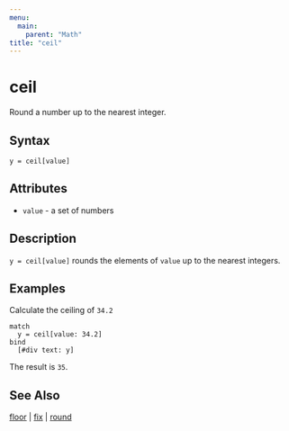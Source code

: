 ```yaml
---
menu:
  main:
    parent: "Math"
title: "ceil"
---
```


# ceil

Round a number up to the nearest integer.

## Syntax

```eve
y = ceil[value]
```

## Attributes

- `value` - a set of numbers

## Description

`y = ceil[value]` rounds the elements of `value` up to the nearest integers. 

## Examples

Calculate the ceiling of `34.2`

```eve
match
  y = ceil[value: 34.2]
bind
  [#div text: y]
```

The result is `35`.

## See Also

[floor](../floor) | [fix](../fix) | [round](../round)